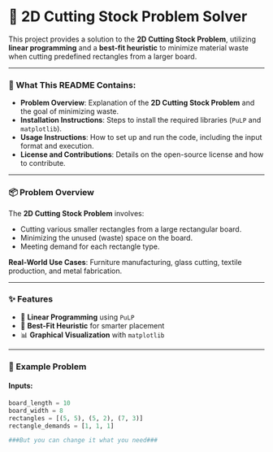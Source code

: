 # 📐 2D Cutting Stock Problem Solver

This project provides a solution to the **2D Cutting Stock Problem**, utilizing **linear programming** and a **best-fit heuristic** to minimize material waste when cutting predefined rectangles from a larger board.

---

### 📄 What This README Contains:
- **Problem Overview**: Explanation of the **2D Cutting Stock Problem** and the goal of minimizing waste.
- **Installation Instructions**: Steps to install the required libraries (`PuLP` and `matplotlib`).
- **Usage Instructions**: How to set up and run the code, including the input format and execution.
- **License and Contributions**: Details on the open-source license and how to contribute.

---

### 📦 Problem Overview

The **2D Cutting Stock Problem** involves:
- Cutting various smaller rectangles from a large rectangular board.
- Minimizing the unused (waste) space on the board.
- Meeting demand for each rectangle type.

**Real-World Use Cases**: Furniture manufacturing, glass cutting, textile production, and metal fabrication.

---

### ✨ Features

- 🧠 **Linear Programming** using `PuLP`
- 📐 **Best-Fit Heuristic** for smarter placement
- 📊 **Graphical Visualization** with `matplotlib`

---

### 🧩 Example Problem

#### Inputs:
```python
board_length = 10
board_width = 8
rectangles = [(5, 5), (5, 2), (7, 3)]
rectangle_demands = [1, 1, 1]

###But you can change it what you need###


